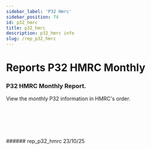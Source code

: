 ```yaml
---
sidebar_label: 'P32 Hmrc'
sidebar_position: 74
id: p32_hmrc
title: p32_hmrc
description: p32_hmrc info
slug: /rep_p32_hmrc
---
```


# Reports P32 HMRC Monthly

### P32 HMRC Monthly Report.

View the monthly P32 information in HMRC's order.  

<br/>
<br/>
<br/>
<br/>
<br/>
###### rep_p32_hmrc 23/10/25